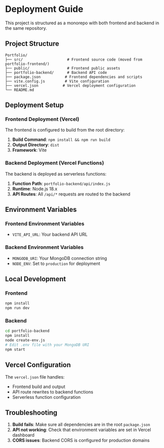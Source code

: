 # Deployment Guide

This project is structured as a monorepo with both frontend and backend in the same repository.

## Project Structure

```
Portfolio/
├── src/                    # Frontend source code (moved from portfolio-frontend/)
├── public/                 # Frontend public assets
├── portfolio-backend/      # Backend API code
├── package.json           # Frontend dependencies and scripts
├── vite.config.js         # Vite configuration
├── vercel.json           # Vercel deployment configuration
└── README.md
```

## Deployment Setup

### Frontend Deployment (Vercel)

The frontend is configured to build from the root directory:

1. **Build Command**: `npm install && npm run build`
2. **Output Directory**: `dist`
3. **Framework**: Vite

### Backend Deployment (Vercel Functions)

The backend is deployed as serverless functions:

1. **Function Path**: `portfolio-backend/api/index.js`
2. **Runtime**: Node.js 18.x
3. **API Routes**: All `/api/*` requests are routed to the backend

## Environment Variables

### Frontend Environment Variables
- `VITE_API_URL`: Your backend API URL

### Backend Environment Variables  
- `MONGODB_URI`: Your MongoDB connection string
- `NODE_ENV`: Set to `production` for deployment

## Local Development

### Frontend
```bash
npm install
npm run dev
```

### Backend
```bash
cd portfolio-backend
npm install
node create-env.js
# Edit .env file with your MongoDB URI
npm start
```

## Vercel Configuration

The `vercel.json` file handles:
- Frontend build and output
- API route rewrites to backend functions
- Serverless function configuration

## Troubleshooting

1. **Build fails**: Make sure all dependencies are in the root `package.json`
2. **API not working**: Check that environment variables are set in Vercel dashboard
3. **CORS issues**: Backend CORS is configured for production domains 